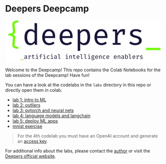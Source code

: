 # Deepers Deepcamp
![deep](https://raw.githubusercontent.com/alessiodevoto/deepers/main/images/deepers_white_back.jpg)

Welcome to the Deepcamp!
This repo contains the Colab Notebooks for the lab sessions of the Deepcamp! Have fun! 

You can have a look at the codelabs in the `labs` directory in this repo or directly open them in colab.

- [lab 1: intro to ML](https://colab.research.google.com/drive/1_J57B6K0g826QZrzow9HgGl_VddvDfWS?usp=share_link)
- [lab 2: outliers](https://colab.research.google.com/drive/1Y3lK3olnCtNtsxzYWsMbYsTjZ93eKZQg?usp=sharing)
- [lab 3: pytorch and neural nets](https://colab.research.google.com/drive/1uqxSaYPMT-l66b-OK_Wv-ps3e6_aWxWd?usp=sharing)
- [lab 4: language models and langchain](https://colab.research.google.com/drive/12WH1gwRMgUYebXx9iHzW82G9bgFOtxim?usp=sharing)
- [lab 5: deploy ML apps](https://colab.research.google.com/drive/1HQdHND-nv_9behbsHO1fKON_5KAf3Lbn?usp=sharing)
- [mnist exercise](https://colab.research.google.com/drive/1oV2TdEzcc2l8_ErpH_YkHkdsDLyj6v55?usp=share_link)


> For the 4th codelab you must have an OpenAI account and generate an [access key](https://platform.openai.com/account/api-keys).  


For additional info about the labs, please contact the [author](https://alessiodevoto.github.io) or visit the [Deepers official website](https://www.deepers.ai/).




